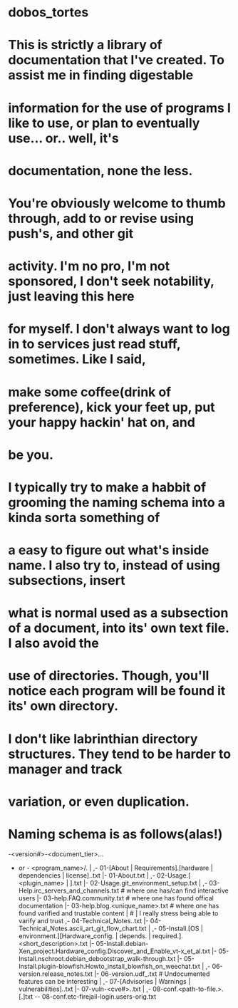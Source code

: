 # dobos_tortes

# This is strictly a library of documentation that I've created. To assist me in finding digestable
# information for the use of programs I like to use, or plan to eventually use... or.. well, it's
# documentation, none the less.

# You're obviously welcome to thumb through, add to or revise using push's, and other git
# activity. I'm no pro, I'm not sponsored, I don't seek notability, just leaving this here
# for myself. I don't always want to log in to services just read stuff,  sometimes. Like I said,
# make some coffee(drink of preference), kick your feet up, put your happy hackin' hat on, and 
# be you.

# I typically try to make a habbit of grooming the naming schema into a kinda sorta something of
# a easy to figure out what's inside name. I also try to, instead of using subsections, insert
# what is normal used as a subsection of a document, into its' own text file. I also avoid the
# use of directories. Though, you'll notice each program will be found it its' own directory.
# I don't like labrinthian directory structures. They tend to be harder to manager and track
# variation, or even duplication.

# Naming schema is as follows(alas!)

<prog>-<version#>-<document_tier>.<class>.<descript>.<ext>
  - or -
<program_name>/.
  |
  ,\- 01-[About | Requirements].[hardware | dependencies | license].<short description>.txt
  |\- 01-About.txt
  |
  ,\- 02-Usage.[ <plugin_name> | <use case description> ].txt
  |\- 02-Usage.git_environment_setup.txt
  |
  ,\- 03-Help.irc_servers_and_channels.txt  # where one has/can find interactive users
  |\- 03-help.FAQ.community.txt             # where one has found offical documentation
  |\- 03-help.blog.<unique_name>.txt        # where one has found varified and trustable content
  |                                         #  |  I really stress being able to varify and trust
  ,\- 04-Technical_Notes.<unique descript>.txt
  |\- 04-Technical_Notes.ascii_art_git_flow_chart.txt
  |
  ,\- 05-Install.[OS | environment.][Hardware_config. | depends. | required.].<short_description>.txt
  |\- 05-Install.debian-Xen_project.Hardware_config.Discover_and_Enable_vt-x_et_al.txt
  |\- 05-Install.nschroot.debian_debootstrap_walk-through.txt
  |\- 05-Install.plugin-blowfish.Howto_install_blowfish_on_weechat.txt
  |
  ,\- 06-version.release_notes.txt
  |\- 06-version.udf_<descript>.txt         # Undocumented features can be interesting
  |
  ,\- 07-[Advisories | Warnings | vulnerabilities].<descript>.txt
  |\- 07-vuln-<cve#>.<descript>.txt
  |
  ,\- 08-conf.<path-to-file.<ext>>.[<use case descript>.]txt
  \-- 08-conf.etc-firejail-login.users-orig.txt
